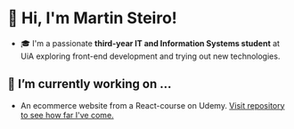 # 👋 Hi, I'm Martin Steiro!
- 🎓 I'm a passionate **third-year IT and Information Systems student** at UiA exploring front-end development and trying out new technologies.

## 🔭 I’m currently working on ...
  - An ecommerce website from a React-course on Udemy. [Visit repository to see how far I've come.](https://github.com/martinstereo/mirror-clothing)
